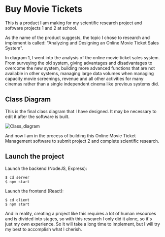 # Buy Movie Tickets
This is a product I am making for my scientific research project and software projects 1 and 2 at school.

As the name of the product suggests, the topic I chose to research and implement is called: "Analyzing and Designing an Online Movie Ticket Sales System".

In diagram 1, I went into the analysis of the online movie ticket sales system. From surveying the old system, giving advantages and disadvantages to overcome the new system, building more advanced functions that are not available in other systems, managing large data volumes when managing capacity movie screenings, revenue and all other activities for many cinemas rather than a single independent cinema like previous systems did.

## Class Diagram
This is the final class diagram that I have designed. It may be necessary to edit it after the software is built.

![Class_diagram](https://github.com/VenusakaVXT/buy-movie-tickets/assets/125566811/01cdbb5e-cd9a-4df3-83b8-8d18761df749)

And now I am in the process of building this Online Movie Ticket Management software to submit project 2 and complete scientific research.

## Launch the project
Launch the backend (NodeJS, Express):
```
$ cd server
$ npm start
```

Launch the frontend (React):
```
$ cd client
$ npm start
```

And in reality, creating a project like this requires a lot of human resources and is divided into stages, so with this research I only did it alone, so it's just my own experience. So it will take a long time to implement, but I will try my best to accomplish what I cherish.
